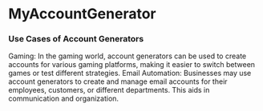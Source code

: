 # MyAccountGenerator

### Use Cases of Account Generators

Gaming: In the gaming world, account generators can be used to create accounts for various gaming platforms, making it easier to switch between games or test different strategies.
Email Automation: Businesses may use account generators to create and manage email accounts for their employees, customers, or different departments. This aids in communication and organization.
